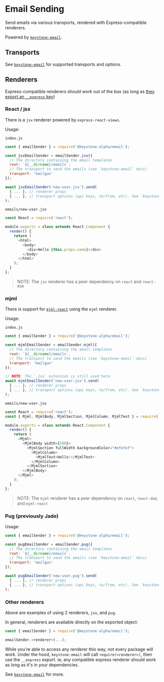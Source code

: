 <!--[meta]
section: packages
title: Email Sending
[meta]-->

# Email Sending

Send emails via various transports, rendered with Express-compatible
renderers.

Powered by [`keystone-email`](https://github.com/keystonejs/keystone-email).

## Transports

See [`keystone-email`](https://github.com/keystonejs/keystone-email) for supported
transports and options.

## Renderers

Express-compatible renderers should work out of the box
(as long as [they export an `__express` key](https://github.com/keystonejs/keystone-email/issues/8))

### React / jsx

There is a `jsx` renderer powered by `express-react-views`.

Usage:

`index.js`

```javascript
const { emailSender } = require('@keystone-alpha/email');

const jsxEmailSender = emailSender.jsx({
  // The directory containing the email templates
  root: `${__dirname}/emails`,
  // The transport to send the emails (see `keystone-email` docs)
  transport: 'mailgun'
});

await jsxEmailSender('new-user.jsx').send(
  { ... }, // renderer props
  { ... }, // transport options (api keys, to/from, etc). See `keystone-email` docs
);
```

`emails/new-user.jsx`

```javascript
const React = require('react');

module.exports = class extends React.Component {
  render() {
    return (
      <html>
        <body>
          <div>Hello {this.props.name}</div>
        </body>
      </html>
    );
  }
};
```

> NOTE: The `jsx` renderer has a peer dependency on `react` and `react-dom`

### mjml

There is support for [`mjml-react`](https://github.com/wix-incubator/mjml-react)
using the `mjml` renderer.

Usage:

`index.js`

```javascript
const { emailSender } = require('@keystone-alpha/email');

const mjmlEmailSender = emailSender.mjml({
  // The directory containing the email templates
  root: `${__dirname}/emails`,
  // The transport to send the emails (see `keystone-email` docs)
  transport: 'mailgun'
});

// NOTE: The `.jsx` extension is still used here
await mjmlEmailSender('new-user.jsx').send(
  { ... }, // renderer props
  { ... }, // transport options (api keys, to/from, etc). See `keystone-email` docs
);
```

`emails/new-user.jsx`

```javascript
const React = require('react');
const { Mjml, MjmlBody, MjmlSection, MjmlColumn, MjmlText } = require('mjml-react');

module.exports = class extends React.Component {
  render() {
    return (
      <Mjml>
        <MjmlBody width={500}>
          <MjmlSection fullWidth backgroundColor="#efefef">
            <MjmlColumn>
              <MjmlText>Hello!</MjmlText>
            </MjmlColumn>
          </MjmlSection>
        </MjmlBody>
      </Mjml>
    );
  }
};
```

> NOTE: The `mjml` renderer has a peer dependency on `react`, `react-dom`, and `mjml-react`

### Pug (previously Jade)

Usage:

```javascript
const { emailSender } = require('@keystone-alpha/email');

const pugEmailSender = emailSender.pug({
  // The directory containing the email templates
  root: `${__dirname}/emails`,
  // The transport to send the emails (see `keystone-email` docs)
  transport: 'mailgun'
});

await pugEmailSender('new-user.pug').send(
  { ... }, // renderer props
  { ... }, // transport options (api keys, to/from, etc). See `keystone-email` docs
);
```

### Other renderers

Above are examples of using 2 renderers, `jsx`, and `pug`.

In general, renderers are available directly on the exported object:

```javascript
const { emailSender } = require('@keystone-alpha/email');

emailSender.<renderer>(...);
```

While you're able to access any renderer this way, not every package will work.
Under the hood, `keystone-email` will call `require(<renderer>)`, then use the
`__express` export. ie; any compatible express renderer should work as long as
it's in your dependencies.

See [`keystone-email`](https://github.com/keystonejs/keystone-email) for more.
